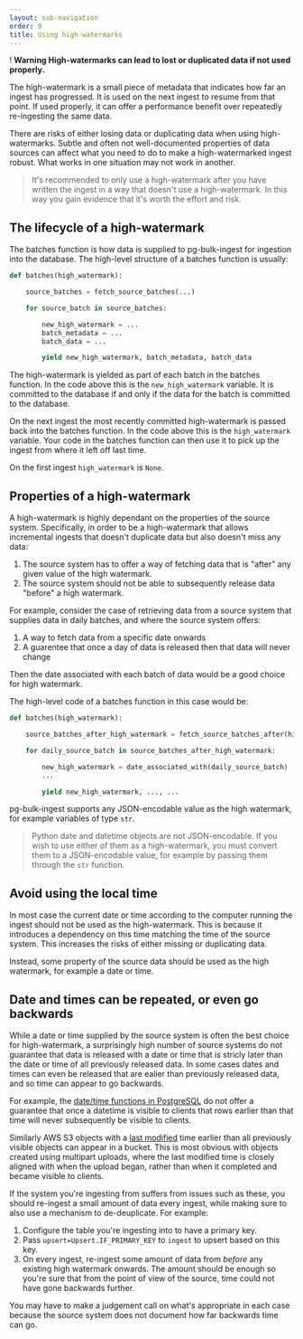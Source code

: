 ```yaml
---
layout: sub-navigation
order: 9
title: Using high-watermarks
---
```


<div class="govuk-warning-text">
  <span class="govuk-warning-text__icon" aria-hidden="true">!</span>
  <strong class="govuk-warning-text__text">
    <span class="govuk-visually-hidden">Warning</span>
    High-watermarks can lead to lost or duplicated data if not used properly.
  </strong>
</div>

The high-watermark is a small piece of metadata that indicates how far an ingest has progressed. It is used on the next ingest to resume from that point. If used properly, it can offer a performance benefit over repeatedly re-ingesting the same data.

There are risks of either losing data or duplicating data when using high-watermarks. Subtle and often not well-documented properties of data sources can affect what you need to do to make a high-watermarked ingest robust. What works in one situation may not work in another.

> It's recommended to only use a high-watermark after you have written the ingest in a way that doesn't use a high-watermark. In this way you gain evidence that it's worth the effort and risk.


## The lifecycle of a high-watermark

The batches function is how data is supplied to pg-bulk-ingest for ingestion into the database. The high-level structure of a batches function is usually:

```python
def batches(high_watermark):

    source_batches = fetch_source_batches(...)

    for source_batch in source_batches:

        new_high_watermark = ...
        batch_metadata = ...
        batch_data = ...

        yield new_high_watermark, batch_metadata, batch_data
```

The high-watermark is yielded as part of each batch in the batches function. In the code above this is the `new_high_watermark` variable. It is committed to the database if and only if the data for the batch is committed to the database.

On the next ingest the most recently committed high-watermark is passed back into the batches function. In the code above this is the `high_watermark` variable. Your code in the batches function can then use it to pick up the ingest from where it left off last time.

On the first ingest `high_watermark` is `None`.


## Properties of a high-watermark

A high-watermark is highly dependant on the properties of the source system. Specifically, in order to be a high-watermark that allows incremental ingests that doesn't duplicate data but also doesn't miss any data:

1. The source system has to offer a way of fetching data that is "after" any given value of the high watermark.
2. The source system should not be able to subsequently release data "before" a high watermark.

For example, consider the case of retrieving data from a source system that supplies data in daily batches, and where the source system offers:

1. A way to fetch data from a specific date onwards
2. A guarentee that once a day of data is released then that data will never change

Then the date associated with each batch of data would be a good choice for high watermark.

The high-level code of a batches function in this case would be:

```python
def batches(high_watermark):

    source_batches_after_high_watermark = fetch_source_batches_after(high_watermark)

    for daily_source_batch in source_batches_after_high_watermark:

        new_high_watermark = date_associated_with(daily_source_batch)
        ...

        yield new_high_watermark, ..., ...
```

pg-bulk-ingest supports any JSON-encodable value as the high watermark, for example variables of type `str`.

> Python date and datetime objects are not JSON-encodable. If you wish to use either of them as a high-watermark, you must convert them to a JSON-encodable value, for example by passing them through the `str` function.


## Avoid using the local time

In most case the current date or time according to the computer running the ingest should not be used as the high-watermark. This is because it introduces a dependency on this time matching the time of the source system. This increases the risks of either missing or duplicating data.

Instead, some property of the source data should be used as the high watermark, for example a date or time.


## Date and times can be repeated, or even go backwards

While a date or time supplied by the source system is often the best choice for high-watermark, a surprisingly high number of source systems do not guarantee that data is released with a date or time that is stricly later than the date or time of all previously released data. In some cases dates and times can even be released that are ealier than previously released data, and so time can appear to go backwards.

For example, the [date/time functions in PostgreSQL](https://www.postgresql.org/docs/current/functions-datetime.html#FUNCTIONS-DATETIME-CURRENT) do not offer a guarantee that once a datetime is visible to clients that rows earlier than that time will never subsequently be visible to clients.

Similarly AWS S3 objects with a [last modified](https://docs.aws.amazon.com/AmazonS3/latest/API/API_GetObject.html#AmazonS3-GetObject-response-header-LastModified) time earlier than all previously visible objects can appear in a bucket. This is most obvious with objects created using multipart uploads, where the last modified time is closely aligned with when the upload began, rather than when it completed and became visible to clients.

If the system you're ingesting from suffers from issues such as these, you should re-ingest a small amount of data every ingest, while making sure to also use a mechanism to de-deuplicate. For example:

1. Configure the table you're ingesting into to have a primary key.
2. Pass `upsert=Upsert.IF_PRIMARY_KEY` to `ingest` to upsert based on this key.
3. On every ingest, re-ingest some amount of data from _before_ any existing high watermark onwards. The amount should be enough so you're sure that from the point of view of the source, time could not have gone backwards further.

You may have to make a judgement call on what's appropriate in each case because the source system does not document how far backwards time can go.
